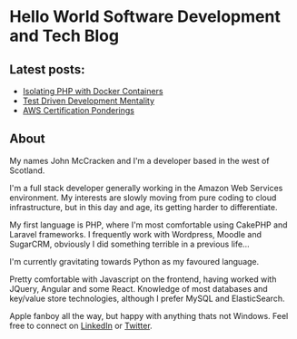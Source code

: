 # **Hello World** Software Development and Tech Blog

## Latest posts:

* [Isolating PHP with Docker Containers](IsolatingPHPwithDockerContainers.md)
* [Test Driven Development Mentality](TestDrivenDevelopmentMentality.md)
* [AWS Certification Ponderings](AWSCertificationPonderings.md)

## About

My names John McCracken and I'm a developer based in the west of Scotland.

I'm a full stack developer generally working in the Amazon Web Services environment. My interests are slowly moving from pure coding to cloud infrastructure, but in this day and age, its getting harder to differentiate.

My first language is PHP, where I'm most comfortable using CakePHP and Laravel frameworks. I frequently work with Wordpress, Moodle and SugarCRM, obviously I did something terrible in a previous life...

I'm currently gravitating towards Python as my favoured language.

Pretty comfortable with Javascript on the frontend, having worked with JQuery, Angular and some React. Knowledge of most databases and key/value store technologies, although I prefer MySQL and ElasticSearch.

Apple fanboy all the way, but happy with anything thats not Windows. Feel free to connect on [LinkedIn](https://uk.linkedin.com/in/john-mccracken-025846a5) or [Twitter](https://twitter.com/johnmccuk).




